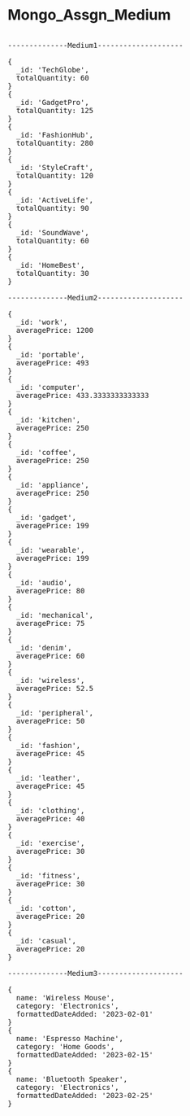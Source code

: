 # Mongo_Assgn_Medium
<pre>

--------------Medium1--------------------

{
  _id: 'TechGlobe',
  totalQuantity: 60
}
{
  _id: 'GadgetPro',
  totalQuantity: 125
}
{
  _id: 'FashionHub',
  totalQuantity: 280
}
{
  _id: 'StyleCraft',
  totalQuantity: 120
}
{
  _id: 'ActiveLife',
  totalQuantity: 90
}
{
  _id: 'SoundWave',
  totalQuantity: 60
}
{
  _id: 'HomeBest',
  totalQuantity: 30
}

--------------Medium2--------------------

{
  _id: 'work',
  averagePrice: 1200
}
{
  _id: 'portable',
  averagePrice: 493
}
{
  _id: 'computer',
  averagePrice: 433.3333333333333
}
{
  _id: 'kitchen',
  averagePrice: 250
}
{
  _id: 'coffee',
  averagePrice: 250
}
{
  _id: 'appliance',
  averagePrice: 250
}
{
  _id: 'gadget',
  averagePrice: 199
}
{
  _id: 'wearable',
  averagePrice: 199
}
{
  _id: 'audio',
  averagePrice: 80
}
{
  _id: 'mechanical',
  averagePrice: 75
}
{
  _id: 'denim',
  averagePrice: 60
}
{
  _id: 'wireless',
  averagePrice: 52.5
}
{
  _id: 'peripheral',
  averagePrice: 50
}
{
  _id: 'fashion',
  averagePrice: 45
}
{
  _id: 'leather',
  averagePrice: 45
}
{
  _id: 'clothing',
  averagePrice: 40
}
{
  _id: 'exercise',
  averagePrice: 30
}
{
  _id: 'fitness',
  averagePrice: 30
}
{
  _id: 'cotton',
  averagePrice: 20
}
{
  _id: 'casual',
  averagePrice: 20
}

--------------Medium3--------------------
  
{
  name: 'Wireless Mouse',
  category: 'Electronics',
  formattedDateAdded: '2023-02-01'
}
{
  name: 'Espresso Machine',
  category: 'Home Goods',
  formattedDateAdded: '2023-02-15'
}
{
  name: 'Bluetooth Speaker',
  category: 'Electronics',
  formattedDateAdded: '2023-02-25'
}



</pre>
